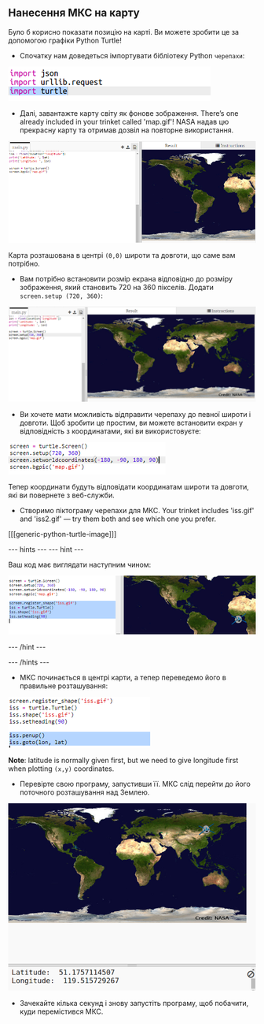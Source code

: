 ## Нанесення МКС на карту

Було б корисно показати позицію на карті. Ви можете зробити це за допомогою графіки Python Turtle!

+ Спочатку нам доведеться імпортувати бібліотеку Python `черепахи`:

![screenshot](images/iss-turtle.png)

+ Далі, завантажте карту світу як фонове зображення. There’s one already included in your trinket called 'map.gif'! NASA надав цю прекрасну карту та отримав дозвіл на повторне використання. 

![знімок екрану](images/iss-map.png)

Карта розташована в центрі `(0,0)` широти та довготи, що саме вам потрібно.

+ Вам потрібно встановити розмір екрана відповідно до розміру зображення, який становить 720 на 360 пікселів. Додати `screen.setup (720, 360)`:

![скріншот](images/iss-setup.png)

+ Ви хочете мати можливість відправити черепаху до певної широти і довготи. Щоб зробити це простим, ви можете встановити екран у відповідність з координатами, які ви використовуєте:

![скріншот](images/iss-world.png)

Тепер координати будуть відповідати координатам широти та довготи, які ви повернете з веб-служби.

+ Створимо піктограму черепахи для МКС. Your trinket includes 'iss.gif' and 'iss2.gif' — try them both and see which one you prefer. 

[[[generic-python-turtle-image]]]

\--- hints \--- \--- hint \---

Ваш код має виглядати наступним чином:

![скріншот](images/iss-image.png)

\--- /hint \---

\--- /hints \---

+ МКС починається в центрі карти, а тепер переведемо його в правильне розташування:

![screenshot](images/iss-plot.png)

**Note**: latitude is normally given first, but we need to give longitude first when plotting `(x,y)` coordinates.

+ Перевірте свою програму, запустивши її. МКС слід перейти до його поточного розташування над Землею. 

![screenshot](images/iss-plotted.png)

+ Зачекайте кілька секунд і знову запустіть програму, щоб побачити, куди перемістився МКС.